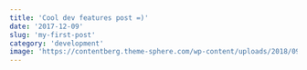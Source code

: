 ```yaml
---
title: 'Cool dev features post =)'
date: '2017-12-09'
slug: 'my-first-post'
category: 'development'
image: 'https://contentberg.theme-sphere.com/wp-content/uploads/2018/09/shutterstock_710135008-370x370.jpg'
---
```

